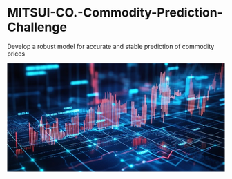 # MITSUI-CO.-Commodity-Prediction-Challenge
Develop a robust model for accurate and stable prediction of commodity prices

![cover image](https://github.com/Ishita95-harvad/MITSUI-CO.-Commodity-Prediction-Challenge/blob/main/header%20(5).png)
